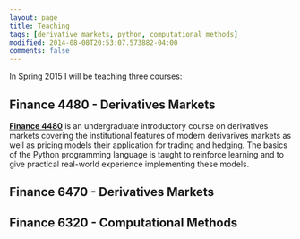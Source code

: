 ```yaml
---
layout: page
title: Teaching
tags: [derivative markets, python, computational methods]
modified: 2014-08-08T20:53:07.573882-04:00
comments: false 
---
```


In Spring 2015 I will be teaching three courses:


## Finance 4480 - Derivatives Markets

**[Finance 4480](/teaching/FIN4480)** is an undergraduate introductory course on derivatives markets covering the institutional features of
modern derivarives markets as well as pricing models their application for trading and hedging. The basics of the Python
programming language is taught to reinforce learning and to give practical real-world experience implementing these
models. 

## Finance 6470 - Derivatives Markets


## Finance 6320 - Computational Methods



